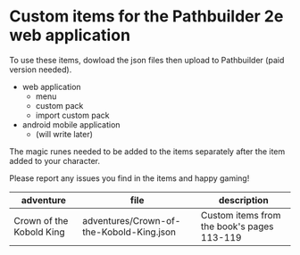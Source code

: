 # Custom items for the Pathbuilder 2e web application

To use these items, dowload the json files then upload to Pathbuilder (paid version needed).

- web application
  - menu
  - custom pack
  - import custom pack
- android mobile application
  - (will write later)

The magic runes needed to be added to the items separately after the item added to your character.

Please report any issues you find in the items and happy gaming!

| adventure                | file                                     | description                                |
| ------------------------ | ---------------------------------------- | ------------------------------------------ |
| Crown of the Kobold King | adventures/Crown-of-the-Kobold-King.json | Custom items from the book's pages 113-119 |
